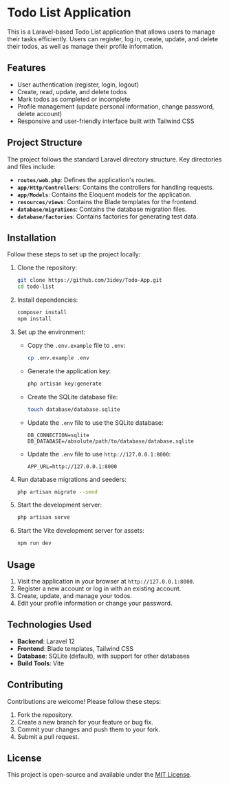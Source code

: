 # Todo List Application

This is a Laravel-based Todo List application that allows users to manage their tasks efficiently. Users can register, log in, create, update, and delete their todos, as well as manage their profile information.

## Features

-   User authentication (register, login, logout)
-   Create, read, update, and delete todos
-   Mark todos as completed or incomplete
-   Profile management (update personal information, change password, delete account)
-   Responsive and user-friendly interface built with Tailwind CSS

## Project Structure

The project follows the standard Laravel directory structure. Key directories and files include:

-   **`routes/web.php`**: Defines the application's routes.
-   **`app/Http/Controllers`**: Contains the controllers for handling requests.
-   **`app/Models`**: Contains the Eloquent models for the application.
-   **`resources/views`**: Contains the Blade templates for the frontend.
-   **`database/migrations`**: Contains the database migration files.
-   **`database/factories`**: Contains factories for generating test data.

## Installation

Follow these steps to set up the project locally:

1. Clone the repository:

    ```bash
    git clone https://github.com/3idey/Todo-App.git
    cd todo-list
    ```

2. Install dependencies:

    ```bash
    composer install
    npm install
    ```

3. Set up the environment:

    - Copy the `.env.example` file to `.env`:
        ```bash
        cp .env.example .env
        ```
    - Generate the application key:
        ```bash
        php artisan key:generate
        ```
    - Create the SQLite database file:
        ```bash
        touch database/database.sqlite
        ```
    - Update the `.env` file to use the SQLite database:
        ```env
        DB_CONNECTION=sqlite
        DB_DATABASE=/absolute/path/to/database/database.sqlite
        ```
    - Update the `.env` file to use `http://127.0.0.1:8000`:

        ```env
        APP_URL=http://127.0.0.1:8000
        ```

4. Run database migrations and seeders:

    ```bash
    php artisan migrate --seed
    ```

5. Start the development server:

    ```bash
    php artisan serve
    ```

6. Start the Vite development server for assets:
    ```bash
    npm run dev
    ```

## Usage

1. Visit the application in your browser at `http://127.0.0.1:8000`.
2. Register a new account or log in with an existing account.
3. Create, update, and manage your todos.
4. Edit your profile information or change your password.

## Technologies Used

-   **Backend**: Laravel 12
-   **Frontend**: Blade templates, Tailwind CSS
-   **Database**: SQLite (default), with support for other databases
-   **Build Tools**: Vite

## Contributing

Contributions are welcome! Please follow these steps:

1. Fork the repository.
2. Create a new branch for your feature or bug fix.
3. Commit your changes and push them to your fork.
4. Submit a pull request.

## License

This project is open-source and available under the [MIT License](https://opensource.org/licenses/MIT).
